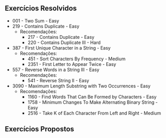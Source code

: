 ## Exercícios Resolvidos

- 001 - Two Sum - Easy
- 219 - Contains Duplicate - Easy
    - Recomendações:
        - 217 - Contains Duplicate - Easy
        - 220 - Contains Duplicate III - Hard
- 387 - First Unique Character in a String - Easy
    - Recomendações:
        - 451 - Sort Characters By Frequency - Medium
        - 2351 - First Letter to Appear Twice - Easy
- 557 - Reverse Words in a String III - Easy
    - Recomendações:
        - 541 - Reverse String II - Easy
- 3090 - Maximum Length Substring with Two Occurrences - Easy
    - Recomendações:
        - 1160 - Find Words That Can Be Formed by Characters - Easy
        - 1758 - Minimum Changes To Make Alternating Binary String - Easy
        - 2516 - Take K of Each Character From Left and Right - Medium

## Exercícios Propostos


